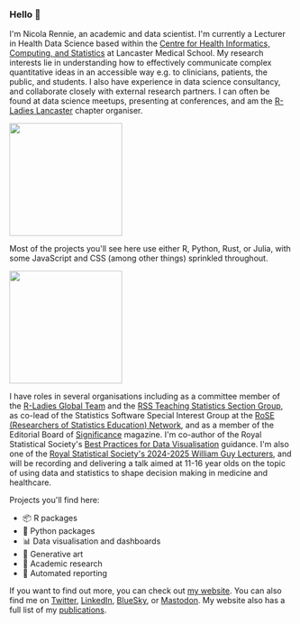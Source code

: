 ### Hello 👋

I'm Nicola Rennie, an academic and data scientist. I'm currently a Lecturer in Health Data Science based within the [Centre for Health Informatics, Computing, and Statistics](https://chicas.lancaster-university.uk/) at Lancaster Medical School. My research interests lie in understanding how to effectively communicate complex quantitative ideas in an accessible way e.g. to clinicians, patients, the public, and students. I also have experience in data science consultancy, and collaborate closely with external research partners. I can often be found at data science meetups, presenting at conferences, and am the [R-Ladies Lancaster](https://www.meetup.com/rladies-lancaster/) chapter organiser.

<img height=200 align="center" src="https://github-readme-stats.vercel.app/api?username=nrennie&theme=transparent" />

Most of the projects you'll see here use either R, Python, Rust, or Julia, with some JavaScript and CSS (among other things) sprinkled throughout.

<img height=200 align="center" src="https://github-readme-stats.vercel.app/api/top-langs/?username=nrennie&size_weight=0.5&count_weight=0.5&layout=compact&hide=javascript,css,scss,html,lua&theme=transparent&langs_count=8" />

I have roles in several organisations including as a committee member of the [R-Ladies Global Team](https://rladies.org/about-us/global-team/) and the [RSS Teaching Statistics Section Group](https://rss.org.uk/membership/rss-groups-and-committees/sections/teaching-statistics/), as co-lead of the Statistics Software Special Interest Group at the [RoSE (Researchers of Statistics Education) Network](https://www.rose-network.org/about-us/meet-the-team/sig_leads), and as a member of the Editorial Board of [Significance](https://significancemagazine.com/about/) magazine. I'm co-author of the Royal Statistical Society's [Best Practices for Data Visualisation](https://rss.org.uk/datavisguide/) guidance. I'm also one of the [Royal Statistical Society's 2024-2025 William Guy Lecturers](https://rss.org.uk/policy-campaigns/policy-groups/education-policy-advisory-group/rss-william-guy-lecturers/william-guy-lecturers-2024-25/), and will be recording and delivering a talk aimed at 11-16 year olds on the topic of using data and statistics to shape decision making in medicine and healthcare.

Projects you'll find here:

- 📦 R packages
- 🐍 Python packages
- 📊 Data visualisation and dashboards
- 🎨 Generative art
- 🔬 Academic research
- 📝 Automated reporting

If you want to find out more, you can check out [my website](https://nrennie.rbind.io/). You can also find me on [Twitter](https://twitter.com/nrennie35), [LinkedIn](https://www.linkedin.com/in/nicola-rennie/), [BlueSky](https://bsky.app/profile/nrennie.bsky.social), or <a rel="me" href="https://fosstodon.org/@nrennie">Mastodon</a>. My website also has a full list of my [publications](https://nrennie.rbind.io/projects/publications/).
